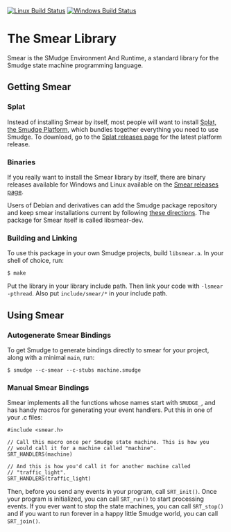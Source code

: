 [![Linux Build Status](https://img.shields.io/travis/com/smudgelang/smear.svg?label=Linux%20build&branch=master)](https://travis-ci.com/smudgelang/smear)
[![Windows Build Status](https://img.shields.io/appveyor/ci/smudgelang/smear.svg?label=Windows%20Build&branch=master)](https://ci.appveyor.com/project/smudgelang/smear)

# The Smear Library

Smear is the SMudge Environment And Runtime, a standard library for
the Smudge state machine programming language.

## Getting Smear

### Splat

Instead of installing Smear by itself, most people will want to install
[Splat, the Smudge Platform](https://github.com/smudgelang/splat), which
bundles together everything you need to use Smudge.  To download, go to
the [Splat releases page](https://github.com/smudgelang/splat/releases)
for the latest platform release.

### Binaries

If you really want to install the Smear library by itself, there are
binary releases available for Windows and Linux available on the
[Smear releases page](https://github.com/smudgelang/smear/releases).

Users of Debian and derivatives can add the Smudge package repository
and keep smear installations current by following [these
directions](https://smudgelang.github.io/). The package for Smear
itself is called libsmear-dev.

### Building and Linking

To use this package in your own Smudge projects, build `libsmear.a`.
In your shell of choice, run:

    $ make

Put the library in your library include path. Then link your code with
`-lsmear -pthread`. Also put `include/smear/*` in your include path.

## Using Smear

### Autogenerate Smear Bindings

To get Smudge to generate bindings directly to smear for your project,
along with a minimal `main`, run:

    $ smudge --c-smear --c-stubs machine.smudge

### Manual Smear Bindings

Smear implements all the functions whose names start with `SMUDGE_`,
and has handy macros for generating your event handlers. Put this in
one of your .c files:

    #include <smear.h>

    // Call this macro once per Smudge state machine. This is how you
    // would call it for a machine called "machine".
    SRT_HANDLERS(machine)

    // And this is how you'd call it for another machine called
    // "traffic_light".
    SRT_HANDLERS(traffic_light)

Then, before you send any events in your program, call
`SRT_init()`. Once your program is initialized, you can call
`SRT_run()` to start processing events. If you ever want to stop the
state machines, you can call `SRT_stop()` and if you want to run
forever in a happy little Smudge world, you can call `SRT_join()`.
